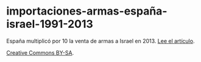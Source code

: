 importaciones-armas-españa-israel-1991-2013
===========================================

España multiplicó por 10 la venta de armas a Israel en 2013. [Lee el artículo](http://www.eldiario.es/politica/exportacion-armas-espana-israel-gaza_0_289071667.html).

[Creative Commons BY-SA](https://creativecommons.org/licenses/by-sa/4.0/).